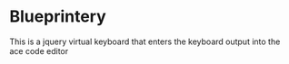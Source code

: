 # Blueprintery
This is a jquery virtual keyboard that enters the keyboard output into the ace code editor
